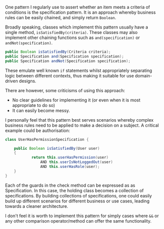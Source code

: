 One pattern I regularly use to assert whether an item meets a criteria of conditions is the specification pattern. It is an approach whereby business rules can be easily chained, and simply return `Boolean`.

Broadly speaking, classes which implement this pattern usually have a single method, `isSatisfiedBy(criteria)`. These classes may also implement other chaining functions such as `and(specification)` or `andNot(specification)`.

```java
public Boolean isSatisfiedBy(Criteria criteria);
public Specification and(Specification specification);
public Specification andNot(Specification specification);
```

These emulate well known `if` statements whilst appropriately separating logic between different contexts, thus making it suitable for use domain-driven designs.

There are however, some criticisms of using this approach:

- No clear guidelines for implementing it (or even when it is most appropriate to do so)
- It can easily become messy.

I personally feel that this pattern best serves scenarios whereby complex business rules need to be applied to make a decision on a subject. A critical example could be authorisation:

```java
class UserHasPermissionSpecification {

	public Boolean isSatisfiedBy(User user)
	{
			return this.userHasPermission(user)
				AND this.userIsNotLoggedOut(user)
				AND this.userHasRole(user);
	}
}
```

Each of the guards in the check method can be expressed as as Specification. In this case, the holding class becomes a collection of specifications. By building collections of specifications, one could easily build up different scenarios for different business or use cases, leading towards a cleaner architecture.

I don't feel it is worth to implement this pattern for simply cases where `&&` or any other comparison operator/method can offer the same functionality.
